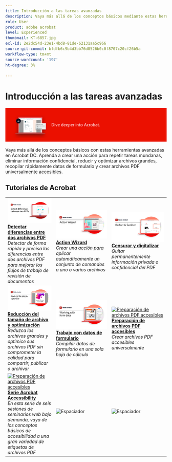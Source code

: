 ```yaml
---
title: Introducción a las tareas avanzadas
description: Vaya más allá de los conceptos básicos mediante estas herramientas avanzadas en Acrobat
role: User
product: adobe acrobat
level: Experienced
thumbnail: KT-6857.jpg
exl-id: 2e2dc54d-23e1-4bd8-81de-62131aa5c966
source-git-commit: bfdfb6c9b4d3bb76d8526b0c0f8707c20cf26b5a
workflow-type: tm+mt
source-wordcount: '197'
ht-degree: 3%

---
```


# Introducción a las tareas avanzadas

![Imagen de inicio de Acrobat](../assets/Hero-AdvancedTasks.png)

Vaya más allá de los conceptos básicos con estas herramientas avanzadas en Acrobat DC. Aprenda a crear una acción para repetir tareas mundanas, eliminar información confidencial, reducir y optimizar archivos grandes, recopilar rápidamente datos de formulario y crear archivos PDF universalmente accesibles.

## Tutoriales de Acrobat

<table style="table-layout:fixed">
<tr>
  <td>
    <a href="compare.md">
      <img alt="Detectar diferencias entre dos archivos PDF" src="../assets/Compare_1280.png" />
    </a>
    <div>
    <a href="compare.md"><strong>Detectar diferencias entre dos archivos PDF</strong></a>
    </div>
    <em>Detectar de forma rápida y precisa las diferencias entre dos archivos PDF para mejorar los flujos de trabajo de revisión de documentos</em>
    <br>
  </td>
  <td>
    <a href="action.md">
      <img alt="Action Wizard" src="../assets/Action.jpg" />
    </a>
    <div>
    <a href="action.md"><strong>Action Wizard</strong></a>
    </div>
    <em>Crear una acción para aplicar automáticamente un conjunto de comandos a uno o varios archivos</em>
    <br>
  </td>
  <td>
    <a href="redact.md">
      <img alt="Censurar y digitalizar" src="../assets/Redact.jpg" />
    </a>
    <div>
    <a href="redact.md"><strong>Censurar y digitalizar</strong></a>
    </div>
    <em>Quitar permanentemente información privada o confidencial del PDF</em>
    <br>
  </td>  
</tr>
<tr>
  <td>
    <a href="reduce.md">
      <img alt="Reducción del tamaño de archivo y optimización" src="../assets/Reduce.jpg" />
    </a>
    <div>
    <a href="reduce.md"><strong>Reducción del tamaño de archivo y optimización</strong></a>
    </div>
    <em>Reduzca los archivos grandes y optimice sus archivos PDF sin comprometer la calidad para compartir, publicar o archivar</em>
    <br>
  </td>
  <td>
    <a href="formdata.md">
      <img alt="Action Wizard" src="../assets/FormData.jpg" />
    </a>
    <div>
    <a href="formdata.md"><strong>Trabajo con datos de formulario</strong></a>
    </div>
    <em>Compilar datos de formulario en una sola hoja de cálculo</em>
    <br>
  </td>
  <td>
    <a href="accessibility.md">
      <img alt="Preparación de archivos PDF accesibles" src="../assets/PreparingAccessible.jpg" />
    </a>
    <div>
    <a href="accessibility.md"><strong>Preparación de archivos PDF accesibles</strong></a>
    </div>
    <em>Crear archivos PDF accesibles universalmente</em>
    <br>
  </td>
</tr>
<tr>
  <td>
    <a href="accessibility-series.md">
      <img alt="Preparación de archivos PDF accesibles" src="../assets/Accessibilityseries_1280.png" />
    </a>
    <div>
    <a href="accessibility-series.md"><strong>Serie Acrobat Accessibility</strong></a>
    </div>
    <em>En esta serie de seis sesiones de seminarios web bajo demanda, vaya de los conceptos básicos de accesibilidad a una gran variedad de etiquetas de archivos PDF</em>
    <br>
  </td>
  <td>
   <img alt="Espaciador" src="../assets/Whitespacer.png" />
    <div>
    <br>
  </td>
  <td>
   <img alt="Espaciador" src="../assets/Whitespacer.png" />
    <div>
    <br>
  </td>
</tr>
</table>
